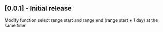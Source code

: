 ## [0.0.1] - Initial release

Modify function select range start and range end (range start + 1 day) at the same time
